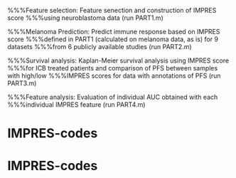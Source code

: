 %%%Feature selection: Feature senection and construction of IMPRES score 
%%%using neuroblastoma data (run PART1.m)

%%%Melanoma Prediction: Predict immune response based on IMPRES score
%%%defined in PART1 (calculated on melanoma data, as is) for 9 datasets
%%%from 6 publicly available studies (run PART2.m)

%%%Survival analysis: Kaplan-Meier survival analysis using IMPRES score
%%%for ICB treated patients and comparison of PFS between samples with high/low 
%%%IMPRES scores for data with annotations of PFS (run PART3.m)

%%%Feature analysis: Evaluation of individual AUC obtained with each 
%%%individual IMPRES feature (run PART4.m)



# IMPRES-codes
# IMPRES-codes
